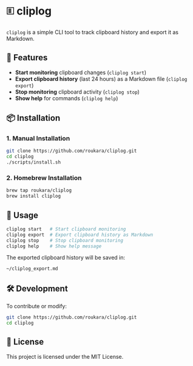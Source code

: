 # 🗉 cliplog

`cliplog` is a simple CLI tool to track clipboard history and export it as Markdown.

## 🚀 Features

- **Start monitoring** clipboard changes (`cliplog start`)
- **Export clipboard history** (last 24 hours) as a Markdown file (`cliplog export`)
- **Stop monitoring** clipboard activity (`cliplog stop`)
- **Show help** for commands (`cliplog help`)

## 📦 Installation

### 1. Manual Installation

```bash
git clone https://github.com/roukara/cliplog.git
cd cliplog
./scripts/install.sh
```

### 2. Homebrew Installation

```bash
brew tap roukara/cliplog
brew install cliplog
```

## 🔧 Usage

```bash
cliplog start   # Start clipboard monitoring
cliplog export  # Export clipboard history as Markdown
cliplog stop    # Stop clipboard monitoring
cliplog help    # Show help message
```

The exported clipboard history will be saved in:

```bash
~/cliplog_export.md
```

## 🛠️ Development

To contribute or modify:

```bash
git clone https://github.com/roukara/cliplog.git
cd cliplog
```

## 💜 License

This project is licensed under the MIT License.
